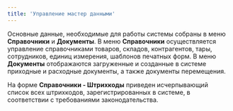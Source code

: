 ```yaml
---
title: 'Управление мастер данными'
---
```


Основные данные, необходимые для работы системы собраны в меню **Справочники** и **Документы**. 
В меню **Справочники** осуществляется управление справочниками товаров, складов, контрагентов, тары, сотрудников, единиц измерения, шаблонов печатных форм. 
В меню **Документы** отображаются загруженные и созданные в системе приходные и расходные документы, а также документы перемещения.

На форме **Справочники - Штрихкоды** приведен исчерпывающий список всех штрихкодов, зарегистрированных в системе, в соответствии с требованиями законодательства. 